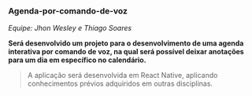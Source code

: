 ### Agenda-por-comando-de-voz
*Equipe: Jhon Wesley e Thiago Soares*

**Será desenvolvido um projeto para o desenvolvimento de uma agenda interativa por comando de voz, na qual será possível deixar anotações para um dia em específico no calendário.**

>A aplicação será desenvolvida em React Native, aplicando conhecimentos prévios adquiridos em outras disciplinas.

